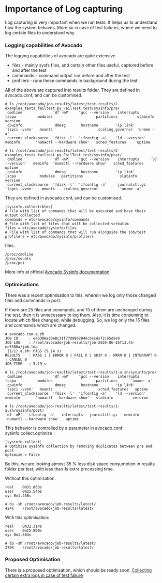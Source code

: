 # Importance of Log capturing #

Log capturing is very important when we run tests. It helps us to understand how the system behaves. More so in case of test failures, where we need to log certain files to understand why.

### Logging capabilities of Avocado ###

The logging capabilities of avocado are quite extensive.
* files - mainly sysfs files, and certain other files useful, captured before and after the test
* commands - command output run before and after the test
* profilers - runs these commands in background during the test

All of the above are captured into results folder. They are defined in avocado.conf, and can be customised.

```
# ls /root/avocado/job-results/latest/test-results/2-examples_tests_failtest.py_FailTest.test/sysinfo/pre/
 cmdline              'df -mP'    'gcc --version'   interrupts      lscpu          modules                    partitions         slabinfo    version
 cpuinfo               dmesg       hostname        'ip link'       'lspci -vvnn'   mounts                     scaling_governor  'uname -a'
 current_clocksource  'fdisk -l'  'ifconfig -a'    'ld --version'   meminfo       'numactl --hardware show'   sched_features     uptime

# ls /root/avocado/job-results/latest/test-results/2-examples_tests_failtest.py_FailTest.test/sysinfo/post/
 cmdline              'df -mP'    'gcc --version'   interrupts     'ld --version'   meminfo  'numactl --hardware show'   sched_features   uptime
 cpuinfo               dmesg       hostname        'ip link'        lscpu           modules   partitions                 slabinfo         version
 current_clocksource  'fdisk -l'  'ifconfig -a'     journalctl.gz  'lspci -vvnn'    mounts    scaling_governor          'uname -a'

```

They are defined in avocado.conf, and can be customised.

```
[sysinfo.collectibles]
# File with list of commands that will be executed and have their output collected
commands = etc/avocado/sysinfo/commands
# File with list of files that will be collected verbatim
files = etc/avocado/sysinfo/files
# File with list of commands that will run alongside the job/test
profilers = etc/avocado/sysinfo/profilers
```

files:
```
/proc/cmdline
/proc/mounts
/proc/pci
```


More info at official [Avocado Sysinfo documentation](https://avocado-framework.readthedocs.io/en/80.0/guides/user/chapters/introduction.html?highlight=sysinfo#sysinfo-collection)


### Optimisations ###

There was a recent optimisation to this, wherein we log only those changed files and commands in post.

If there are 25 files and commands, and 10 of them are unchanged during the test, then it is unnecessary to log them. Also, it is time consuming to locate which files changed, while debugging. So, we log only the 15 files and commands which are changed.

```
# avocado run a.sh
JOB ID     : ea5386a30e8c31f77d880294dcbecdaf2cb5d8e9
JOB LOG    : /root/avocado/job-results/job-2020-06-16T13.45-ea5386a/job.log
 (1/1) a.sh: PASS (5.14 s)
RESULTS    : PASS 1 | ERROR 0 | FAIL 0 | SKIP 0 | WARN 0 | INTERRUPT 0 | CANCEL 0
JOB TIME   : 5.19 s

# ls /root/avocado/job-results/latest/test-results/1-a.sh/sysinfo/pre/
 cmdline              'df -mP'    'gcc --version'   interrupts      lscpu          modules                    partitions      'uname -a'
 cpuinfo               dmesg       hostname        'ip link'       'lspci -vvnn'   mounts                     sched_features   uptime
 current_clocksource  'fdisk -l'  'ifconfig -a'    'ld --version'   meminfo       'numactl --hardware show'   slabinfo         version

# ls /root/avocado/job-results/latest/test-results/1-a.sh/sysinfo/post/
'df -mP'  'ifconfig -a'   interrupts   journalctl.gz   meminfo  'numactl --hardware show'   uptime
```

This behavior is controlled by a parameter in avocado.conf: sysinfo.collect.optimize
```
[sysinfo.collect]
# Optimize sysinfo collection by removing duplicates between pre and post
optimize = False
```

By this, we are looking atmost 35 % less disk space consumption in results folder per test, with less than 1s extra processing time.

Without this optimisation:
```
real	0m31.863s
user	0m25.546s
sys	0m1.458s

# du -sh /root/avocado/job-results/latest/
424K	/root/avocado/job-results/latest/
```

With this optimisation:

```
real	0m32.314s
user	0m25.800s
sys	0m1.303s

# du -sh /root/avocado/job-results/latest/
276K	/root/avocado/job-results/latest/
```

### Proposed Optimisation ###

There is a proposed optimisation, which should be ready soon: [Collecting certain extra logs in case of test failure](https://github.com/avocado-framework/avocado/issues/3567)
